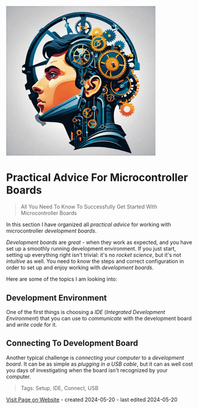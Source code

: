 <img src="/assets/images/processor.png" width="80%" height="80%" />
 
# Practical Advice For Microcontroller Boards 

> All You Need To Know To Successfully Get Started With Microcontroller Boards


In this section I have organized all *practical advice* for working with microcontroller *development boards*.

*Development boards* are *great* - when they work as expected, and you have set up a smoothly running development environment. If you just start, setting up everything right isn't trivial: it's no *rocket science*, but it's not *intuitive* as well. You need to *know* the steps and correct configuration in order to set up and enjoy working with *development boards*.

Here are some of the topics I am looking into:

## Development Environment
One of the first things is choosing a *IDE* (*Integrated Development Environment*) that you can use to *communicate* with the development board and *write code* for it.

## Connecting To Development Board
Another typical challenge is *connecting your computer* to a *development board*. It can be as simple as *plugging in a USB cable*, but it can as well cost you days of investigating when the board isn't recognized by your computer.





> Tags: Setup, IDE, Connect, USB

[Visit Page on Website](https://done.land/components/microcontroller/advice?343890051021241839) - created 2024-05-20 - last edited 2024-05-20
